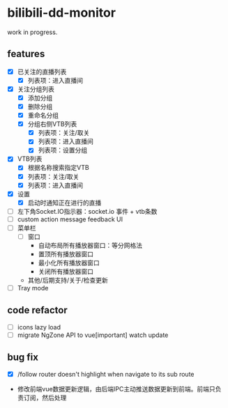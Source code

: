 # bilibili-dd-monitor

work in progress.

## features
- [x] 已关注的直播列表
  - [x] 列表项：进入直播间
- [x] 关注分组列表
  - [x] 添加分组
  - [x] 删除分组
  - [x] 重命名分组
  - [x] 分组右侧VTB列表
    - [x] 列表项：关注/取关
    - [x] 列表项：进入直播间
    - [x] 列表项：设置分组
- [x] VTB列表
  - [x] 根据名称搜索指定VTB
  - [x] 列表项：关注/取关
  - [x] 列表项：进入直播间
- [x] 设置
  - [x] 启动时通知正在进行的直播
- [ ] 左下角Socket.IO指示器：socket.io 事件 + vtb条数
- [ ] custom action message feedback UI
- [ ] 菜单栏
  - [ ] 窗口
    - 自动布局所有播放器窗口：等分网格法
    - 置顶所有播放器窗口
    - 最小化所有播放器窗口
    - 关闭所有播放器窗口
  - 其他/后期支持/关于/检查更新
- [ ] Tray mode

## code refactor
- [ ] icons lazy load
- [ ] migrate NgZone API to vue[important] watch update

## bug fix
- [x] /follow router doesn't highlight when navigate to its sub route
- 修改前端vue数据更新逻辑，由后端IPC主动推送数据更新到前端。前端只负责订阅，然后处理

